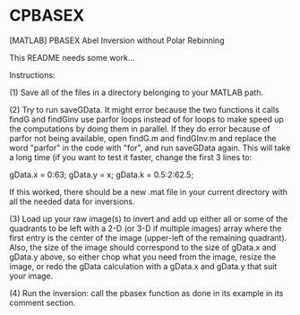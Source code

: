 CPBASEX
=======

[MATLAB] PBASEX Abel Inversion without Polar Rebinning

This README needs some work...

Instructions:

(1) Save all of the files in a directory belonging to your MATLAB path.

(2) Try to run saveGData. It might error because the two functions it calls findG and findGinv use parfor loops instead of for loops to make speed up the computations by doing them in parallel. If they do error because of parfor not being available, open findG.m and findGInv.m and replace the word "parfor" in the code with "for", and run saveGData again. This will take a long time (if you want to test it faster, change the first 3 lines to:

gData.x = 0:63;
gData.y = x;
gData.k = 0.5:2:62.5;

If this worked, there should be a new .mat file in your current directory with all the needed data for inversions.

(3) Load up your raw image(s) to invert and add up either all or some of the quadrants to be left with a 2-D (or 3-D if multiple images) array where the first entry is the center of the image (upper-left of the remaining quadrant). Also, the size of the image should correspond to the size of gData.x and gData.y above, so either chop what you need from the image, resize the image, or redo the gData calculation with a gData.x and gData.y that suit your image.

(4) Run the inversion: call the pbasex function as done in its example in its comment section.
